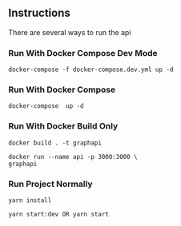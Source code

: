 ## Instructions

There are several ways to run the api

### Run With Docker Compose Dev Mode

```
docker-compose -f docker-compose.dev.yml up -d
```

### Run With Docker Compose

```
docker-compose  up -d
```

### Run With Docker Build Only

```
docker build . -t graphapi

docker run --name api -p 3000:3000 \
graphapi
```

### Run Project Normally

```
yarn install

yarn start:dev OR yarn start
```
